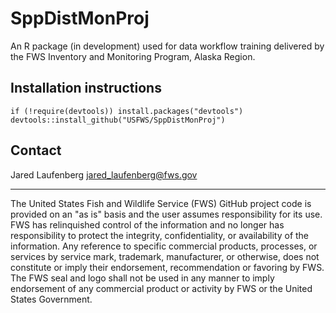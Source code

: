 # SppDistMonProj
An R package (in development) used for data workflow training delivered by the FWS Inventory and Monitoring Program, Alaska Region.

## Installation instructions
```
if (!require(devtools)) install.packages("devtools")
devtools::install_github("USFWS/SppDistMonProj")
```

## Contact
Jared Laufenberg <jared_laufenberg@fws.gov>

_____________________________
The United States Fish and Wildlife Service (FWS) GitHub project code is provided on 
an "as is" basis and the user assumes responsibility for its use. FWS has relinquished 
control of the information and no longer has responsibility to protect the integrity, 
confidentiality, or availability of the information. Any reference to specific 
commercial products, processes, or services by service mark, trademark, manufacturer, 
or otherwise, does not constitute or imply their endorsement, recommendation or 
favoring by FWS. The FWS seal and logo shall not be used in any manner to imply 
endorsement of any commercial product or activity by FWS or the United States 
Government.
